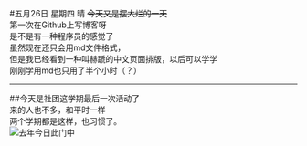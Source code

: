 #五月26日 星期四 晴
~~今天又是摆大烂的一天~~
<br>
第一次在Github上写博客呀
<br>
是不是有一种程序员的感觉了
<br>
虽然现在还只会用md文件格式，<br>
但是我已经看到一种叫赫蹏的中文页面排版，以后可以学学<br>
刚刚学用md也只用了半个小时（？）<br>
***
##今天是社团这学期最后一次活动了<br>
来的人也不多，和平时一样<br>
两个学期都是这样，也习惯了。<br>
![去年今日此门中](https://github.com/donkeyEEE/donkey_work/blob/35862fb9e0b7f117df829f4a83117c2192e92fb5/%E5%8E%BB%E5%B9%B4%E4%BB%8A%E6%97%A5%E6%AD%A4%E9%97%A8%E4%B8%AD.jpg)
